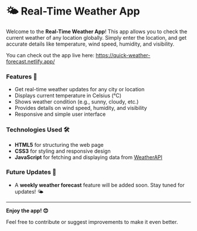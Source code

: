 # 🌤️ Real-Time Weather App

Welcome to the **Real-Time Weather App**! This app allows you to check the current weather of any location globally. Simply enter the location, and get accurate details like temperature, wind speed, humidity, and visibility.

You can check out the app live here: https://quick-weather-forecast.netlify.app/

### Features 🚀
- Get real-time weather updates for any city or location
- Displays current temperature in Celsius (°C)
- Shows weather condition (e.g., sunny, cloudy, etc.)
- Provides details on wind speed, humidity, and visibility
- Responsive and simple user interface

### Technologies Used 🛠️
- **HTML5** for structuring the web page
- **CSS3** for styling and responsive design
- **JavaScript** for fetching and displaying data from [WeatherAPI](https://www.weatherapi.com/)

### Future Updates 🚧
- A **weekly weather forecast** feature will be added soon. Stay tuned for updates! 🌤️

---

**Enjoy the app! 😊**

Feel free to contribute or suggest improvements to make it even better.
